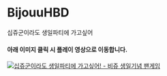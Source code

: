 # BijouuHBD
십쥬군이라도 생일파티에 가고싶어

#### 아래 이미지 클릭 시 플레이 영상으로 이동합니다.
[![십쥬군이라도 생일파티에 가고싶어! - 비쥬 생일기념 팬게임](http://img.youtube.com/vi/JKDMrWWpl-4/0.jpg)](https://youtu.be/JKDMrWWpl-4?t=0s)
